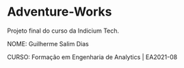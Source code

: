# Adventure-Works

Projeto final do curso da Indicium Tech.

NOME: Guilherme Salim Dias

CURSO: Formação em Engenharia de Analytics | EA2021-08